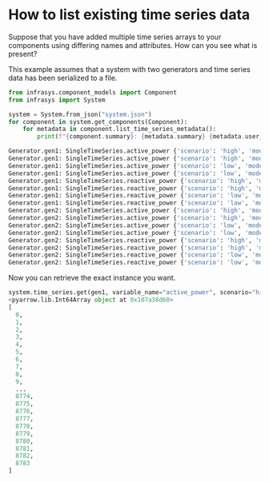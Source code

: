 # How to list existing time series data

Suppose that you have added multiple time series arrays to your components using differing
names and attributes. How can you see what is present?

This example assumes that a system with two generators and time series data has been serialized
to a file.

```python
from infrasys.component_models import Component
from infrasys import System

system = System.from_json("system.json")
for component in system.get_components(Component):
    for metadata in component.list_time_series_metadata():
        print(f"{component.summary}: {metadata.summary} {metadata.user_attributes}")

Generator.gen1: SingleTimeSeries.active_power {'scenario': 'high', 'model_year': '2030'}
Generator.gen1: SingleTimeSeries.active_power {'scenario': 'high', 'model_year': '2035'}
Generator.gen1: SingleTimeSeries.active_power {'scenario': 'low', 'model_year': '2030'}
Generator.gen1: SingleTimeSeries.active_power {'scenario': 'low', 'model_year': '2035'}
Generator.gen1: SingleTimeSeries.reactive_power {'scenario': 'high', 'model_year': '2030'}
Generator.gen1: SingleTimeSeries.reactive_power {'scenario': 'high', 'model_year': '2035'}
Generator.gen1: SingleTimeSeries.reactive_power {'scenario': 'low', 'model_year': '2030'}
Generator.gen1: SingleTimeSeries.reactive_power {'scenario': 'low', 'model_year': '2035'}
Generator.gen2: SingleTimeSeries.active_power {'scenario': 'high', 'model_year': '2030'}
Generator.gen2: SingleTimeSeries.active_power {'scenario': 'high', 'model_year': '2035'}
Generator.gen2: SingleTimeSeries.active_power {'scenario': 'low', 'model_year': '2030'}
Generator.gen2: SingleTimeSeries.active_power {'scenario': 'low', 'model_year': '2035'}
Generator.gen2: SingleTimeSeries.reactive_power {'scenario': 'high', 'model_year': '2030'}
Generator.gen2: SingleTimeSeries.reactive_power {'scenario': 'high', 'model_year': '2035'}
Generator.gen2: SingleTimeSeries.reactive_power {'scenario': 'low', 'model_year': '2030'}
Generator.gen2: SingleTimeSeries.reactive_power {'scenario': 'low', 'model_year': '2035'}
```

Now you can retrieve the exact instance you want.

```python
system.time_series.get(gen1, variable_name="active_power", scenario="high", model_year="2035").data
<pyarrow.lib.Int64Array object at 0x107a38d60>
[
  0,
  1,
  2,
  3,
  4,
  5,
  6,
  7,
  8,
  9,
  ...
  8774,
  8775,
  8776,
  8777,
  8778,
  8779,
  8780,
  8781,
  8782,
  8783
]
```
